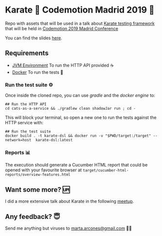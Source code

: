 # Karate :martial_arts_uniform: Codemotion Madrid 2019 :rocket:

Repo with assets that will be used in a talk about [Karate testing framework](https://intuit.github.io/karate/) that will be held in [Codemotion 2019 Madrid Conference](https://events.codemotion.com/conferences/madrid/2019/)

You can find the slides [here](https://docs.google.com/presentation/d/147Mg1PqqmEVXNWDV8kLu8QdID0z1sLbxdsPGc7FCLQQ/edit?usp=sharing).

## Requirements
 - [JVM Environment](https://java.com/en/download/) To run the HTTP API provided :coffee:
-  [Docker](https://docs.docker.com/install/) To run the tests :whale2:

### Run the test suite :gear:
Once inside the cloned repo, you can use *gradle* and the *docker engine* to:

```
## Run the HTTP API
cd cats-as-a-service && ./gradlew clean shadowJar run ; cd -
```

This will block your terminal, so open a new one to run the tests against the HTTP service with:

```
## Run the test suite
docker build . -t karate-dsl && docker run -v "$PWD/target:/target" --network=host  karate-dsl:latest
```

### Reports :bar_chart:
The execution should generate a Cucumber HTML report that could be opened with your favourite browser at `target/cucumber-html-reports/overview-features.html`

## Want some more? :up:
I did a more extensive talk about Karate in the following [meetup](http://bit.ly/karate-meetup-swcraft).

## Any feedback? :innocent:
Send me anything but viruses to marta.arcones@gmail.com :woman_technologist: